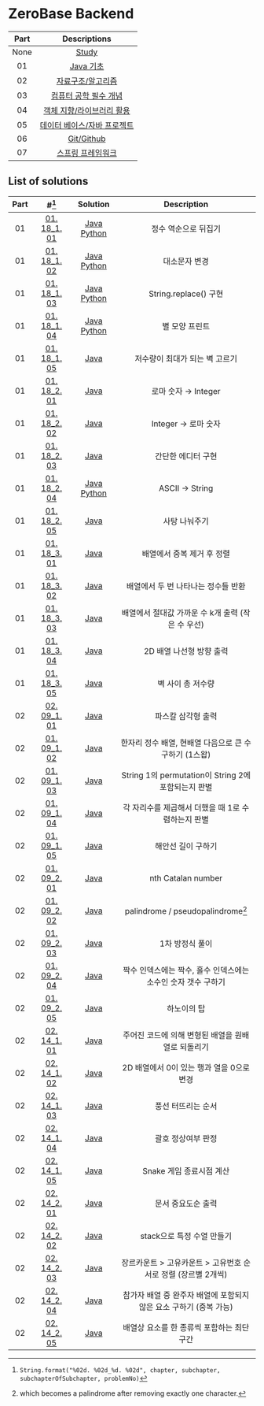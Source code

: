 # ZeroBase Backend

|  Part  | Descriptions |
| :----: | :----------: |
|  None  | [Study](./study)                   |
|   01   | [Java 기초](./part01)               |
|   02   | [자료구조/알고리즘](./part02)         |
|   03   | [컴퓨터 공학 필수 개념](.part03)      |
|   04   | [객체 지향/라이브러리 활용](.part04)   |
|   05   | [데이터 베이스/자바 프로젝트](.part05) |
|   06   | [Git/Github](.part06)              |
|   07   | [스프링 프레임워크](.part07)          |

## List of solutions

| Part |                      #[^1]                       |                         Solution                        | Description |
| :--: | :----------------------------------------------: | :-----------------------------------------------------: | :---------: |
|  01  | [01. 18_1. 01](./part01/README.md#practice-1811) | [Java](./part01/P1811.java) [Python](./part01/P1811.py) | 정수 역순으로 뒤집기 |
|  01  | [01. 18_1. 02](./part01/README.md#practice-1812) | [Java](./part01/P1812.java) [Python](./part01/P1812.py) | 대소문자 변경 |
|  01  | [01. 18_1. 03](./part01/README.md#practice-1813) | [Java](./part01/P1813.java) [Python](./part01/P1813.py) | String.replace() 구현 |
|  01  | [01. 18_1. 04](./part01/README.md#practice-1814) | [Java](./part01/P1814.java) [Python](./part01/P1814.py) | 별 모양 프린트 |
|  01  | [01. 18_1. 05](./part01/README.md#practice-1815) | [Java](./part01/P1815.java)                             | 저수량이 최대가 되는 벽 고르기 |
|  01  | [01. 18_2. 01](./part01/README.md#practice-1821) | [Java](./part01/P1821.java)                             | 로마 숫자 → Integer |
|  01  | [01. 18_2. 02](./part01/README.md#practice-1822) | [Java](./part01/P1822.java)                             | Integer → 로마 숫자 |
|  01  | [01. 18_2. 03](./part01/README.md#practice-1823) | [Java](./part01/P1823.java)                             | 간단한 에디터 구현 |
|  01  | [01. 18_2. 04](./part01/README.md#practice-1824) | [Java](./part01/P1824.java) [Python](./part01/P1824.py) | ASCII → String |
|  01  | [01. 18_2. 05](./part01/README.md#practice-1825) | [Java](./part01/P1825.java)                             | 사탕 나눠주기 |
|  01  | [01. 18_3. 01](./part01/README.md#practice-1831) | [Java](./part01/P1831.java)                             | 배열에서 중복 제거 후 정렬 |
|  01  | [01. 18_3. 02](./part01/README.md#practice-1832) | [Java](./part01/P1832.java)                             | 배열에서 두 번 나타나는 정수들 반환 | 
|  01  | [01. 18_3. 03](./part01/README.md#practice-1833) | [Java](./part01/P1833.java)                             | 배열에서 절대값 가까운 수 k개 출력 (작은 수 우선) |
|  01  | [01. 18_3. 04](./part01/README.md#practice-1834) | [Java](./part01/P1834.java)                             | 2D 배열 나선형 방향 출력 |
|  01  | [01. 18_3. 05](./part01/README.md#practice-1835) | [Java](./part01/P1835.java)                             | 벽 사이 총 저수량 |
|  02  | [02. 09_1. 01](./part02/README.md#practice-0911) | [Java](./part02/M0911.java)                             | 파스칼 삼각형 출력 |
|  02  | [01. 09_1. 02](./part02/README.md#practice-0912) | [Java](./part02/M0912.java)                             | 한자리 정수 배열, 현배열 다음으로 큰 수 구하기 (1스왑) |
|  02  | [01. 09_1. 03](./part02/README.md#practice-0913) | [Java](./part02/M0913.java)                             | String 1의 permutation이 String 2에 포함되는지 판별 |
|  02  | [01. 09_1. 04](./part02/README.md#practice-0914) | [Java](./part02/M0914.java)                             | 각 자리수를 제곱해서 더했을 때 1로 수렴하는지 판별 |
|  02  | [01. 09_1. 05](./part02/README.md#practice-0915) | [Java](./part02/M0915.java)                             | 해안선 길이 구하기 |
|  02  | [01. 09_2. 01](./part02/README.md#practice-0921) | [Java](./part02/M0921.java)                             | nth Catalan number |
|  02  | [01. 09_2. 02](./part02/README.md#practice-0922) | [Java](./part02/M0922.java)                             | palindrome / pseudopalindrome[^2] |
|  02  | [01. 09_2. 03](./part02/README.md#practice-0923) | [Java](./part02/M0923.java)                             | 1차 방정식 풀이 |
|  02  | [01. 09_2. 04](./part02/README.md#practice-0924) | [Java](./part02/M0924.java)                             | 짝수 인덱스에는 짝수, 홀수 인덱스에는 소수인 숫자 갯수 구하기 |
|  02  | [01. 09_2. 05](./part02/README.md#practice-0925) | [Java](./part02/M0925.java)                             | 하노이의 탑 |
|  02  | [02. 14_1. 01](./part02/README.md#practice-1421) | [Java](./part02/L1411.java)                             | 주어진 코드에 의해 변형된 배열을 원배열로 되돌리기 |
|  02  | [02. 14_1. 02](./part02/README.md#practice-1412) | [Java](./part02/L1412.java)                             | 2D 배열에서 0이 있는 행과 열을 0으로 변경 |
|  02  | [02. 14_1. 03](./part02/README.md#practice-1413) | [Java](./part02/L1413.java)                             | 풍선 터뜨리는 순서 |
|  02  | [02. 14_1. 04](./part02/README.md#practice-1414) | [Java](./part02/L1414.java)                             | 괄호 정상여부 판정 |
|  02  | [02. 14_1. 05](./part02/README.md#practice-1415) | [Java](./part02/L1415.java)                             | Snake 게임 종료시점 계산 |
|  02  | [02. 14_2. 01](./part02/README.md#practice-1421) | [Java](./part02/L1421.java)                             | 문서 중요도순 출력 |
|  02  | [02. 14_2. 02](./part02/README.md#practice-1422) | [Java](./part02/L1422.java)                             | stack으로 특정 수열 만들기 |
|  02  | [02. 14_2. 03](./part02/README.md#practice-1423) | [Java](./part02/L1423.java)                             | 장르카운트 > 고유카운트 > 고유번호 순서로 정렬 (장르별 2개씩) |
|  02  | [02. 14_2. 04](./part02/README.md#practice-1424) | [Java](./part02/L1424.java)                             | 참가자 배열 중 완주자 배열에 포함되지 않은 요소 구하기 (중복 가능) |
|  02  | [02. 14_2. 05](./part02/README.md#practice-1425) | [Java](./part02/L1425.java)                             | 배열상 요소를 한 종류씩 포함하는 최단 구간 |

[^1]: `String.format("%02d. %02d_%d. %02d", chapter, subchapter, subchapterOfSubchapter, problemNo)`
[^2]: which becomes a palindrome after removing exactly one character.
